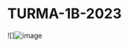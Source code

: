 # TURMA-1B-2023
![]![image](https://github.com/johj9/TURMA-1B-2023/assets/144861163/f286a1f0-4ef8-4c2b-849e-ab471321e162)
